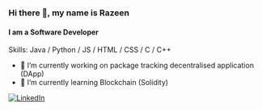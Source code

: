 ### Hi there 👋, my name is Razeen
#### I am a Software Developer

<!--- add banner (link) --->

Skills: Java / Python / JS / HTML / CSS / C / C++

- 🔭 I’m currently working on package tracking decentralised application (DApp) 
- 🌱 I’m currently learning Blockchain (Solidity) 


<!--- [<img src='https://cdn.jsdelivr.net/npm/simple-icons@3.0.1/icons/github.svg' alt='github' height='40'>](https://github.com/Razeen-Abdal-Rahman) --->
<a href="https://www.linkedin.com/in/razeen-abdal-rahman-86142ab9/" target="_blank"><img alt="LinkedIn" src="https://img.shields.io/badge/LinkedIn-@RazeenAbdalRahman-blue?style=flat&logo=linkedin"></a>

<!---[![trophy](https://github-profile-trophy.vercel.app/?username=Razeen-Abdal-Rahman)](https://github.com/ryo-ma/github-profile-trophy)

[![Top Langs](https://github-readme-stats.vercel.app/api/top-langs/?username=Razeen-Abdal-Rahman)](https://github.com/anuraghazra/github-readme-stats)

![GitHub stats](https://github-readme-stats.vercel.app/api?username=Razeen-Abdal-Rahman&show_icons=true&count_private=true)  

![GitHub Activity Graph](https://activity-graph.herokuapp.com/graph?username=Razeen-Abdal-Rahman)  

![GitHub streak stats](https://github-readme-streak-stats.herokuapp.com/?user=Razeen-Abdal-Rahman)  

![Profile views](https://gpvc.arturio.dev/Razeen-Abdal-Rahman)
--->
<!---
Razeen-Abdal-Rahman/Razeen-Abdal-Rahman is a ✨ special ✨ repository because its `README.md` (this file) appears on your GitHub profile.
You can click the Preview link to take a look at your changes.
--->
